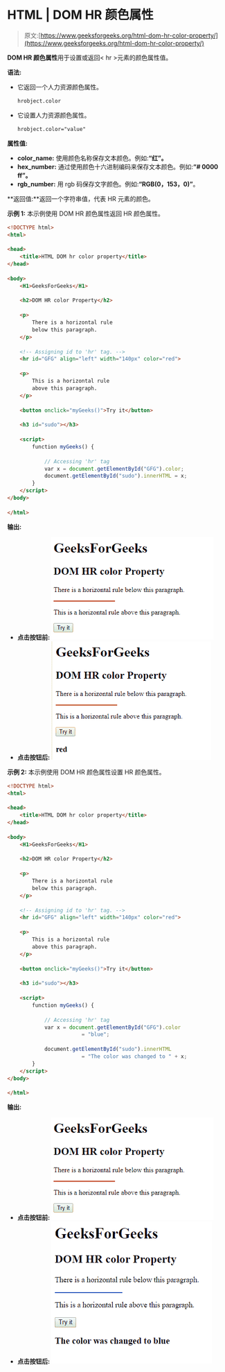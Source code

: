 # HTML | DOM HR 颜色属性

> 原文:[https://www.geeksforgeeks.org/html-dom-hr-color-property/](https://www.geeksforgeeks.org/html-dom-hr-color-property/)

**DOM HR 颜色属性**用于设置或返回< hr >元素的颜色属性值。

**语法:**

*   它返回一个人力资源颜色属性。

    ```html
    hrobject.color
    ```

*   它设置人力资源颜色属性。

    ```html
    hrobject.color="value"
    ```

**属性值:**

*   **color_name:** 使用颜色名称保存文本颜色。例如:**“红”。**
*   **hex_number:** 通过使用颜色十六进制编码来保存文本颜色。例如:**“# 0000 ff”。**
*   **rgb_number:** 用 rgb 码保存文字颜色。例如:**“RGB(0，153，0)”**。

**返回值:**返回一个字符串值，代表 HR 元素的颜色。

**示例 1:** 本示例使用 DOM HR 颜色属性返回 HR 颜色属性。

```html
<!DOCTYPE html> 
<html> 

<head> 
    <title>HTML DOM hr color property</title> 
</head> 

<body> 
    <H1>GeeksForGeeks</H1> 

    <h2>DOM HR color Property</h2> 

    <p>
        There is a horizontal rule
        below this paragraph.
    </p> 

    <!-- Assigning id to 'hr' tag. -->
    <hr id="GFG" align="left" width="140px" color="red"> 

    <p>
        This is a horizontal rule
        above this paragraph.
    </p> 

    <button onclick="myGeeks()">Try it</button>

    <h3 id="sudo"></h3>

    <script> 
        function myGeeks() { 

            // Accessing 'hr' tag
            var x = document.getElementById("GFG").color;
            document.getElementById("sudo").innerHTML = x;
        } 
    </script> 
</body> 

</html>
```

**输出:**

*   **点击按钮前:**
    ![](img/0da5b102974603a84c3b48e1734c64c8.png)
*   **点击按钮后:**
    ![](img/791bf318aa04b686be198d4b9cfeecfe.png)

**示例 2:** 本示例使用 DOM HR 颜色属性设置 HR 颜色属性。

```html
<!DOCTYPE html> 
<html> 

<head> 
    <title>HTML DOM hr color property</title> 
</head> 

<body> 
    <H1>GeeksForGeeks</H1> 

    <h2>DOM HR color Property</h2> 

    <p>
        There is a horizontal rule
        below this paragraph.
    </p> 

    <!-- Assigning id to 'hr' tag. -->
    <hr id="GFG" align="left" width="140px" color="red"> 

    <p>
        This is a horizontal rule
        above this paragraph.
    </p> 

    <button onclick="myGeeks()">Try it</button> 

    <h3 id="sudo"></h3>

    <script> 
        function myGeeks() { 

            // Accessing 'hr' tag
            var x = document.getElementById("GFG").color
                        = "blue";

            document.getElementById("sudo").innerHTML
                        = "The color was changed to " + x;
        } 
    </script> 
</body> 

</html>
```

**输出:**

*   **点击按钮前:**
    ![](img/0da5b102974603a84c3b48e1734c64c8.png)
*   **点击按钮后:**
    ![](img/bbd84ebc094b5e33d79d8c262fd79fa1.png)